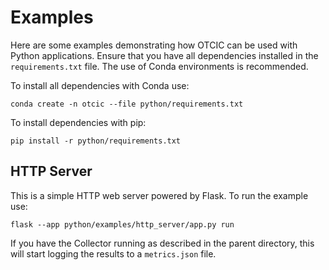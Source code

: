 # Examples

Here are some examples demonstrating how OTCIC can be used with Python applications. Ensure that you have all dependencies installed in the `requirements.txt` file. The use of Conda environments is recommended. 

To install all dependencies with Conda use:
```
conda create -n otcic --file python/requirements.txt
```

To install dependencies with pip:
```
pip install -r python/requirements.txt
```

## HTTP Server

This is a simple HTTP web server powered by Flask. To run the example use:
```
flask --app python/examples/http_server/app.py run
```

If you have the Collector running as described in the parent directory, this will start logging the results to a `metrics.json` file. 
